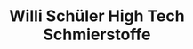 ---
title: "Willi Schüler High Tech Schmierstoffe"
url: /ebringen/willi-schueler-high-tech-schmierstoffe/
shop: Autoteile
---